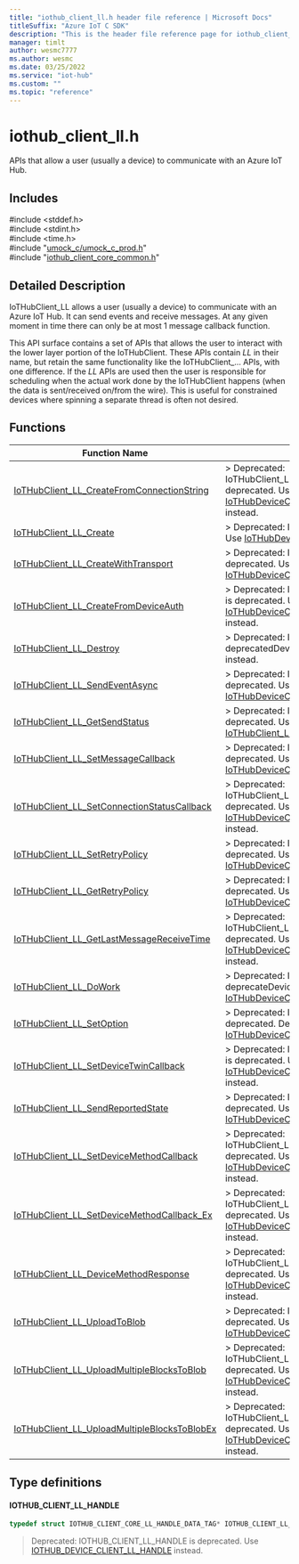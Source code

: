 ```yaml
---                             
title: "iothub_client_ll.h header file reference | Microsoft Docs" 
titleSuffix: "Azure IoT C SDK"            
description: "This is the header file reference page for iothub_client_ll.h in the Azure IoT C SDK. This SDK is used with Azure IoT Hub and Azure IoT Hub Device Provisioning Service"            
manager: timlt                 
author: wesmc7777              
ms.author: wesmc               
ms.date: 03/25/2022                    
ms.service: "iot-hub"             
ms.custom: ""                
ms.topic: "reference"        
---                            
```


# iothub_client_ll.h 

APIs that allow a user (usually a device) to communicate with an Azure IoT Hub.

## Includes

\#include <stddef.h>  
\#include <stdint.h>  
\#include <time.h>  
\#include "[umock_c/umock_c_prod.h](umock-c-prod-h.md)"  
\#include "[iothub_client_core_common.h](iothub-client-core-common-h.md)"  

## Detailed Description

IoTHubClient_LL allows a user (usually a device) to communicate with an Azure IoT Hub. It can send events and receive messages. At any given moment in time there can only be at most 1 message callback function.

This API surface contains a set of APIs that allows the user to interact with the lower layer portion of the IoTHubClient. These APIs contain _LL_ in their name, but retain the same functionality like the IoTHubClient_... APIs, with one difference. If the _LL_ APIs are used then the user is responsible for scheduling when the actual work done by the IoTHubClient happens (when the data is sent/received on/from the wire). This is useful for constrained devices where spinning a separate thread is often not desired.

## Functions

Function Name                  | Description                                
--------------------------------|---------------------------------------------
[IoTHubClient_LL_CreateFromConnectionString](./iothub-client-ll-h/iothubclient-ll-createfromconnectionstring.md)            | > Deprecated: IoTHubClient_LL_CreateFromConnectionString is deprecated. Use [IoTHubDeviceClient_LL_CreateFromConnectionString()](iothub-device-client-ll-h/iothubdeviceclient-ll-createfromconnectionstring.md) instead.
[IoTHubClient_LL_Create](./iothub-client-ll-h/iothubclient-ll-create.md)            | > Deprecated: IoTHubClient_LL_Create is deprecated. Use [IoTHubDeviceClient_LL_Create()](iothub-device-client-ll-h/iothubdeviceclient-ll-create.md) instead.
[IoTHubClient_LL_CreateWithTransport](./iothub-client-ll-h/iothubclient-ll-createwithtransport.md)            | > Deprecated: IoTHubClient_LL_CreateWithTransport is deprecated. Use [IoTHubDeviceClient_LL_CreateWithTransport()](iothub-device-client-ll-h/iothubdeviceclient-ll-createwithtransport.md) instead.
[IoTHubClient_LL_CreateFromDeviceAuth](./iothub-client-ll-h/iothubclient-ll-createfromdeviceauth.md)            | > Deprecated: IoTHubClient_LL_CreateFromDeviceAuth is deprecated. Use [IoTHubDeviceClient_LL_CreateFromDeviceAuth()](iothub-device-client-ll-h/iothubdeviceclient-ll-createfromdeviceauth.md) instead.
[IoTHubClient_LL_Destroy](./iothub-client-ll-h/iothubclient-ll-destroy.md)            | > Deprecated: IoTHubClient_LL_Destroy is deprecatedDevice. Use [IoTHubClient_LL_Destroy()](iothub-client-ll-h/iothubclient-ll-destroy.md) instead.
[IoTHubClient_LL_SendEventAsync](./iothub-client-ll-h/iothubclient-ll-sendeventasync.md)            | > Deprecated: IoTHubClient_LL_SendEventAsync is deprecated. Use [IoTHubDeviceClient_LL_SendEventAsync()](iothub-device-client-ll-h/iothubdeviceclient-ll-sendeventasync.md) instead.
[IoTHubClient_LL_GetSendStatus](./iothub-client-ll-h/iothubclient-ll-getsendstatus.md)            | > Deprecated: IoTHubClient_LL_GetSendStatus is deprecated. UseDevice [IoTHubClient_LL_GetSendStatus()](iothub-client-ll-h/iothubclient-ll-getsendstatus.md) instead.
[IoTHubClient_LL_SetMessageCallback](./iothub-client-ll-h/iothubclient-ll-setmessagecallback.md)            | > Deprecated: IoTHubClient_LL_SetMessageCallback is deprecated. Use [IoTHubDeviceClient_LL_SetMessageCallback()](iothub-device-client-ll-h/iothubdeviceclient-ll-setmessagecallback.md) instead.
[IoTHubClient_LL_SetConnectionStatusCallback](./iothub-client-ll-h/iothubclient-ll-setconnectionstatuscallback.md)            | > Deprecated: IoTHubClient_LL_SetConnectionStatusCallback is deprecated. Use [IoTHubDeviceClient_LL_SetConnectionStatusCallback()](iothub-device-client-ll-h/iothubdeviceclient-ll-setconnectionstatuscallback.md) instead.
[IoTHubClient_LL_SetRetryPolicy](./iothub-client-ll-h/iothubclient-ll-setretrypolicy.md)            | > Deprecated: IoTHubClient_LL_SetRetryPolicy is deprecated. Use [IoTHubDeviceClient_LL_SetRetryPolicy()](iothub-device-client-ll-h/iothubdeviceclient-ll-setretrypolicy.md) instead.
[IoTHubClient_LL_GetRetryPolicy](./iothub-client-ll-h/iothubclient-ll-getretrypolicy.md)            | > Deprecated: IoTHubClient_LL_GetRetryPolicy is deprecated. Use [IoTHubDeviceClient_LL_GetRetryPolicy()](iothub-device-client-ll-h/iothubdeviceclient-ll-getretrypolicy.md) instead.
[IoTHubClient_LL_GetLastMessageReceiveTime](./iothub-client-ll-h/iothubclient-ll-getlastmessagereceivetime.md)            | > Deprecated: IoTHubClient_LL_GetLastMessageReceiveTime is deprecated. Use [IoTHubDeviceClient_LL_GetLastMessageReceiveTime()](iothub-device-client-ll-h/iothubdeviceclient-ll-getlastmessagereceivetime.md) instead.
[IoTHubClient_LL_DoWork](./iothub-client-ll-h/iothubclient-ll-dowork.md)            | > Deprecated: IoTHubClient_LL_DoWork is deprecateDeviced. Use [IoTHubDeviceClient_LL_DoWork()](iothub-device-client-ll-h/iothubdeviceclient-ll-dowork.md) instead.
[IoTHubClient_LL_SetOption](./iothub-client-ll-h/iothubclient-ll-setoption.md)            | > Deprecated: IoTHubClient_LL_SetOption is deprecated. Device Use [IoTHubDeviceClient_LL_SetOption()](iothub-device-client-ll-h/iothubdeviceclient-ll-setoption.md) instead.
[IoTHubClient_LL_SetDeviceTwinCallback](./iothub-client-ll-h/iothubclient-ll-setdevicetwincallback.md)            | > Deprecated: IoTHubClient_LL_SetDeviceTwinCallback is deprecated. Use [IoTHubDeviceClient_LL_SetDeviceTwinCallback()](iothub-device-client-ll-h/iothubdeviceclient-ll-setdevicetwincallback.md) instead.
[IoTHubClient_LL_SendReportedState](./iothub-client-ll-h/iothubclient-ll-sendreportedstate.md)            | > Deprecated: IoTHubClient_LL_SendReportedState is deprecated. Use [IoTHubDeviceClient_LL_SendReportedState()](iothub-device-client-ll-h/iothubdeviceclient-ll-sendreportedstate.md) instead.
[IoTHubClient_LL_SetDeviceMethodCallback](./iothub-client-ll-h/iothubclient-ll-setdevicemethodcallback.md)            | > Deprecated: IoTHubClient_LL_SetDeviceMethodCallback is deprecated. Use [IoTHubDeviceClient_LL_SetDeviceMethodCallback()](iothub-device-client-ll-h/iothubdeviceclient-ll-setdevicemethodcallback.md) instead.
[IoTHubClient_LL_SetDeviceMethodCallback_Ex](./iothub-client-ll-h/iothubclient-ll-setdevicemethodcallback-ex.md)            | > Deprecated: IoTHubClient_LL_SetDeviceMethodCallback_Ex is deprecated. Use [IoTHubDeviceClient_LL_SetDeviceMethodCallback()](iothub-device-client-ll-h/iothubdeviceclient-ll-setdevicemethodcallback.md) instead.
[IoTHubClient_LL_DeviceMethodResponse](./iothub-client-ll-h/iothubclient-ll-devicemethodresponse.md)            | > Deprecated: IoTHubClient_LL_DeviceMethodResponse is deprecated. Use [IoTHubDeviceClient_LL_SetDeviceMethodCallback()](iothub-device-client-ll-h/iothubdeviceclient-ll-setdevicemethodcallback.md) instead.
[IoTHubClient_LL_UploadToBlob](./iothub-client-ll-h/iothubclient-ll-uploadtoblob.md)            | > Deprecated: IoTHubClient_LL_UploadToBlob is deprecated. UsDevicee [IoTHubDeviceClient_LL_UploadToBlob()](iothub-device-client-ll-h/iothubdeviceclient-ll-uploadtoblob.md) instead.
[IoTHubClient_LL_UploadMultipleBlocksToBlob](./iothub-client-ll-h/iothubclient-ll-uploadmultipleblockstoblob.md)            | > Deprecated: IoTHubClient_LL_UploadMultipleBlocksToBlob is deprecated. Use [IoTHubDeviceClient_LL_UploadMultipleBlocksToBlob()](iothub-device-client-ll-h/iothubdeviceclient-ll-uploadmultipleblockstoblob.md) instead.
[IoTHubClient_LL_UploadMultipleBlocksToBlobEx](./iothub-client-ll-h/iothubclient-ll-uploadmultipleblockstoblobex.md)            | > Deprecated: IoTHubClient_LL_UploadMultipleBlocksToBlobEx is deprecated. Use [IoTHubDeviceClient_LL_UploadMultipleBlocksToBlob()](iothub-device-client-ll-h/iothubdeviceclient-ll-uploadmultipleblockstoblob.md) instead.

## Type definitions

#### IOTHUB_CLIENT_LL_HANDLE

```C
typedef struct IOTHUB_CLIENT_CORE_LL_HANDLE_DATA_TAG* IOTHUB_CLIENT_LL_HANDLE;
```

> Deprecated: IOTHUB_CLIENT_LL_HANDLE is deprecated. Use [IOTHUB_DEVICE_CLIENT_LL_HANDLE](iothub-device-client-ll-h.md#iothub_device_client_ll_handle) instead. 

